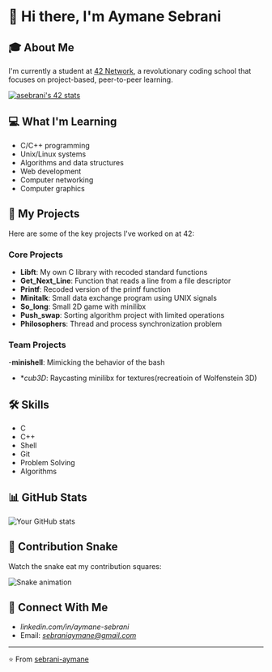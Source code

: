 # 👋 Hi there, I'm Aymane Sebrani

## 🎓 About Me
I'm currently a student at [42 Network](https://42.fr/en/network-42/), a revolutionary coding school that focuses on project-based, peer-to-peer learning.

<a href="https://github.com/oakoudad/badge42">
  <img src="https://badge.mediaplus.ma/greenbinary/asebrani" alt="asebrani's 42 stats" />
</a>

## 💻 What I'm Learning
- C/C++ programming
- Unix/Linux systems
- Algorithms and data structures
- Web development
- Computer networking
- Computer graphics

## 🚀 My Projects
Here are some of the key projects I've worked on at 42:

### Core Projects
- **Libft**: My own C library with recoded standard functions
- **Get_Next_Line**: Function that reads a line from a file descriptor
- **Printf**: Recoded version of the printf function
- **Minitalk**: Small data exchange program using UNIX signals
- **So_long**: Small 2D game with minilibx
- **Push_swap**: Sorting algorithm project with limited operations
- **Philosophers**: Thread and process synchronization problem

### Team Projects
-**minishell**: Mimicking the behavior of the bash
- **cub3D*: Raycasting minilibx for textures(recreatioin of Wolfenstein 3D)

## 🛠️ Skills
- C
- C++
- Shell
- Git
- Problem Solving
- Algorithms


## 📊 GitHub Stats
![Your GitHub stats](https://github-readme-stats.vercel.app/api?username=sebrani-aymane&show_icons=true&theme=tokyonight)

## 🐍 Contribution Snake
Watch the snake eat my contribution squares:

![Snake animation](https://github.com/sebrani-aymane/sebrani-aymane/blob/output/github-contribution-grid-snake.svg)

## 🔗 Connect With Me
- *linkedin.com/in/aymane-sebrani*
- Email: *sebraniaymane@gmail.com*

---

⭐️ From [sebrani-aymane](https://github.com/sebrani-aymane)
